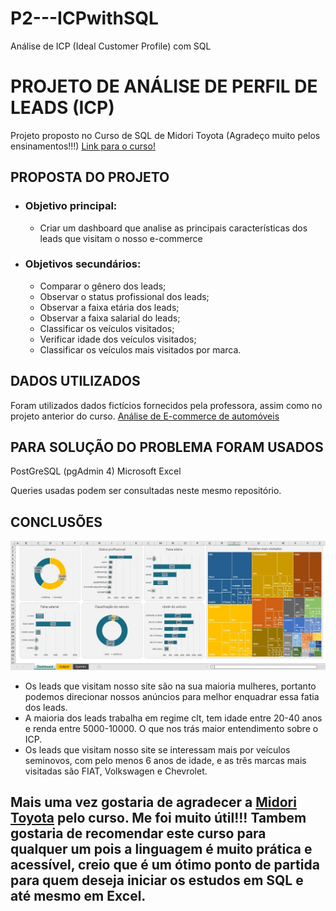 # P2---ICPwithSQL
Análise de ICP (Ideal Customer Profile) com SQL

<h1>PROJETO DE ANÁLISE DE PERFIL DE LEADS (ICP)</h1>

Projeto proposto no Curso de SQL de Midori Toyota (Agradeço muito pelos ensinamentos!!!)
<a href="https://www.udemy.com/course/sql-para-analise-de-dados/">Link para o curso!</a>

<h2>PROPOSTA DO PROJETO</h2>
    <ul>
        <li><h3>Objetivo principal:</h3>
            <ul><li>Criar um dashboard que analise as principais características dos leads que visitam o nosso e-commerce</li></ul>
        </li>
        <li><h3>Objetivos secundários:</h3>
            <ul>
            <li>Comparar o gênero dos leads;</li>
            <li>Observar o status profissional dos leads;</li>
            <li>Observar a faixa etária dos leads;</li>
            <li>Observar a faixa salarial do leads;</li>
            <li>Classificar os veículos visitados;</li>
            <li>Verificar idade dos veículos visitados;</li>
            <li>Classificar os veículos mais visitados por marca.</li>
            </ul>
        </li>
    </ul>
    
<h2>DADOS UTILIZADOS</h2>
    Foram utilizados dados fictícios fornecidos pela professora, assim como no projeto anterior do curso.
    <a href="https://github.com/alexazevedo1705/P1---Car-E-commerce">Análise de E-commerce de automóveis</a>

<h2>PARA SOLUÇÃO DO PROBLEMA FORAM USADOS</h2>
    PostGreSQL (pgAdmin 4)
    Microsoft Excel

Queries usadas podem ser consultadas neste mesmo repositório.

<h2>CONCLUSÕES</h2>
    <img src="dashboard.jpg" width="900" alt="dashboard">
    <ul>
        <li>Os leads que visitam nosso site são na sua maioria mulheres, portanto podemos direcionar nossos anúncios para melhor enquadrar essa fatia dos leads.</li>
        <li>A maioria dos leads trabalha em regime clt, tem idade entre 20-40 anos e renda entre 5000-10000. O que nos trás maior entendimento sobre o ICP.</li>
        <li>Os leads que visitam nosso site se interessam mais por veículos seminovos, com pelo menos 6 anos de idade, e as três marcas mais visitadas são FIAT, Volkswagen e Chevrolet.</li>
    </ul>

<h2>Mais uma vez gostaria de agradecer a <a href="https://www.udemy.com/course/sql-para-analise-de-dados/">Midori Toyota</a> pelo curso. Me foi muito útil!!! Tambem gostaria de recomendar este curso para qualquer um pois a linguagem é muito prática e acessível, creio que é um ótimo ponto de partida para quem deseja iniciar os estudos em SQL e até mesmo em Excel.</h2>

